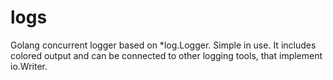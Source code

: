 # logs

Golang concurrent logger based on *log.Logger. Simple in use. It includes colored output and can be connected to other logging tools, that implement io.Writer.
